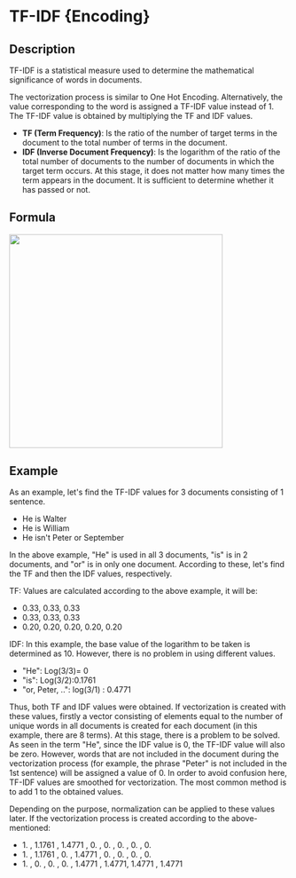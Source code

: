 # TF-IDF {Encoding}

## Description

TF-IDF is a statistical measure used to determine the mathematical significance of words in documents.

The vectorization process is similar to One Hot Encoding. Alternatively, the value corresponding to the word is assigned a TF-IDF value instead of 1. The TF-IDF value is obtained by multiplying the TF and IDF values.

- **TF (Term Frequency)**: Is the ratio of the number of target terms in the document to the total number of terms in the document.
- **IDF (Inverse Document Frequency)**: Is the logarithm of the ratio of the total number of documents to the number of documents in which the target term occurs. At this stage, it does not matter how many times the term appears in the document. It is sufficient to determine whether it has passed or not.

## Formula

<img src="image1.png" style="width:4.00854in" />

## Example

As an example, let's find the TF-IDF values for 3 documents consisting of 1 sentence.

- He is Walter
- He is William
- He isn't Peter or September

In the above example, "He" is used in all 3 documents, "is" is in 2 documents, and "or" is in only one document. According to these, let's find the TF and then the IDF values, respectively.

TF: Values are calculated according to the above example, it will be:

- 0.33, 0.33, 0.33
- 0.33, 0.33, 0.33
- 0.20, 0.20, 0.20, 0.20, 0.20

IDF: In this example, the base value of the logarithm to be taken is determined as 10. However, there is no problem in using different values.

- "He": Log(3/3)= 0
- "is": Log(3/2):0.1761
- "or, Peter, ..": log(3/1) : 0.4771

Thus, both TF and IDF values were obtained. If vectorization is created with these values, firstly a vector consisting of elements equal to the number of unique words in all documents is created for each document (in this example, there are 8 terms). At this stage, there is a problem to be solved. As seen in the term "He", since the IDF value is 0, the TF-IDF value will also be zero. However, words that are not included in the document during the vectorization process (for example, the phrase "Peter" is not included in the 1st sentence) will be assigned a value of 0. In order to avoid confusion here, TF-IDF values are smoothed for vectorization. The most common method is to add 1 to the obtained values.

Depending on the purpose, normalization can be applied to these values later. If the vectorization process is created according to the above-mentioned:

- 1\. , 1.1761 , 1.4771 , 0. , 0. , 0. , 0. , 0.
- 1\. , 1.1761 , 0. , 1.4771 , 0. , 0. , 0. , 0.
- 1\. , 0. , 0. , 0. , 1.4771 , 1.4771, 1.4771 , 1.4771
